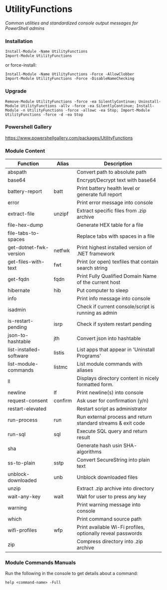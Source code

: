 # UtilityFunctions
*Common utilities and standardized console output messages for PowerShell admins*

### Installation
    Install-Module -Name UtilityFunctions
	Import-Module UtilityFunctions

or force-install:

    Install-Module -Name UtilityFunctions -Force -AllowClobber
	Import-Module UtilityFunctions -Force -DisableNameChecking

### Upgrade
    Remove-Module UtilityFunctions -force -ea SilentlyContinue; Uninstall-Module UtilityFunctions -allv -force -ea SilentlyContinue; Install-Module -n UtilityFunctions -force -allowc -ea Stop; Import-Module UtilityFunctions -force -d -ea Stop

### Powershell Gallery
https://www.powershellgallery.com/packages/UtilityFunctions

### Module Content

| Function  | Alias | Description |
| ------------- | ------------- | ------------- |
| abspath |  | Convert path to absolute path |
| base64 |  | Encrypt/Decrypt text with base64 |
| battery-report | batt | Print battery health level or generate full report |
| error |  | Print error message into console |
| extract-file | unzipf | Extract specific files from .zip archive |
| file-hex-dump |  | Generate HEX table for a file |
| file-tabs-to-spaces |  | Replace tabs with spaces in a file |
| get-dotnet-fwk-version | netfwk | Print highest installed version of .NET framework |
| get-files-with-text | fwt | Print (or open) texfiles that contain search string |
| get-fqdn | fqdn | Print Fully Qualified Domain Name of the current host |
| hibernate | hib | Put computer to sleep |
| info |  | Print info message into console |
| isadmin |  | Check if current console/script is running as admin |
| is-restart-pending | isrp | Check if system restart pending |
| json-to-hashtable | jth | Convert json into hashtable |
| list-installed-software | listis | List apps that appear in 'Uninstall Programs' |
| list-module-commands | listmc | List module commands with aliases |
| ll |  | Displays directory content in nicely formatted form. |
| newline | lf | Print newline(s) into console |
| request-consent | confirm | Ask user for confirmation (y/n) |
| restart-elevated |  | Restart script as administrator |
| run-process | run | Run external process and return standard streams & exit code |
| run-sql | sql | Execute SQL query and return result |
| sha |  | Generate hash usin SHA- algorithms |
| ss-to-plain | sstp | Convert SecureString into plain text |
| unblock-downloaded | unb | Unblock downloaded files |
| unzip |  | Extract .zip archive into directory |
| wait-any-key | wait | Wait for user to press any key |
| warning |  | Print warning message into console |
| which |  | Print command source path |
| wifi-profiles | wfp | Print available Wi-Fi profiles, optionally reveal passwords |
| zip |  | Compress directory into .zip archive |

### Module Commands Manuals
Run the following in the console to get details about a command:

    help <command-name> -Full

